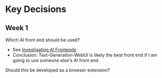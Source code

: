 # Key Decisions

## Week 1

Which AI front end should be used?
- See [Investigating AI Frontends](https://github.com/dhibbin/LexiSelect/blob/main/docs/research/Investigating%20AI%20Frontends.md)
- Conclusion: Text-Generation-WebUI is likely the best front end if I am going to use someone else's AI front end. 

Should this be developed as a browser extension?

